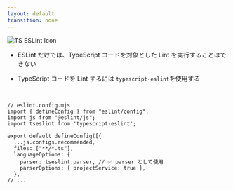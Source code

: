 ```yaml
---
layout: default
transition: none
---
```


<style scoped>
.slidev-vclick-hidden {
  display: none;
}
</style>

<section-title title="typescript-eslint">
  <img src="/typescript-eslint.png" class="w-15 h-15 mr-3" alt="TS ESLint  Icon" />
</section-title>

<div class="_bullet">

- ESLint だけでは、TypeScript コードを対象とした Lint を実行することはできない

</div>

<div class="_bullet" v-click="1">

- TypeScript コードを Lint するには `typescript-eslint`を使用する

</div>

<br />

<div v-click="2">

```ts{10}
// eslint.config.mjs
import { defineConfig } from "eslint/config";
import js from "@eslint/js";
import tseslint from 'typescript-eslint';

export default defineConfig([{
  ...js.configs.recommended,
  files: ["**/*.ts"],
  languageOptions: {
    parser: tseslint.parser, // ✅ parser として使用
    parserOptions: { projectService: true },
  },
// ...
```

</div>
